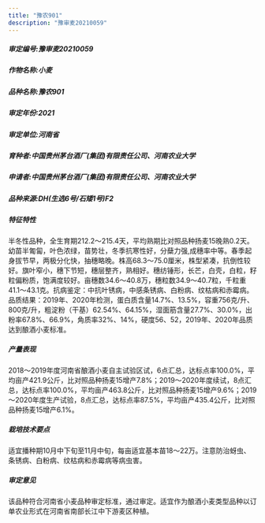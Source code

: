 ```yaml
---
title: "豫农901"
description: "豫审麦20210059"
---
```

##### 审定编号:豫审麦20210059

##### 作物名称:小麦

##### 品种名称:豫农901

##### 审定年份:2021

##### 审定单位:河南省

##### 育种者:中国贵州茅台酒厂(集团)有限责任公司、河南农业大学

##### 申请者:中国贵州茅台酒厂(集团)有限责任公司、河南农业大学

##### 品种来源:DH(生选6号/石矮1号)F2

##### 特征特性
半冬性品种，全生育期212.2～215.4天，平均熟期比对照品种扬麦15晚熟0.2天。幼苗半匍匐，叶色浓绿，苗势壮，冬季抗寒性好，分蘖力强,成穗率中等。春季起身拔节早，两极分化快，抽穗略晚。株高68.3～75.0厘米，株型紧凑，抗倒性较好。旗叶窄小，穗下节短，穗层整齐，熟相好。穗纺锤形，长芒，白壳，白粒，籽粒偏粉质，饱满度较好。亩穗数34.6～40.8万，穗粒数34.9～40.7粒，千粒重41.1～43.1克。抗病鉴定：中抗叶锈病，中感条锈病、白粉病、纹枯病和赤霉病。品质结果：2019年、2020年检测，蛋白质含量14.7%、13.5%，容重756克/升、800克/升，粗淀粉（干基）62.54%、64.15%，湿面筋含量27.7%、30.0%，出粉率67.8%、66.9%，角质率32%、14%，硬度56、52，2019年、2020年品质达到酿酒小麦标准。

##### 产量表现
2018～2019年度河南省酿酒小麦自主试验区试，6点汇总，达标点率100.0%，平均亩产421.9公斤，比对照品种扬麦15增产7.8%；2019～2020年度续试，8点汇总，达标点率100.0%，平均亩产463.8公斤，比对照品种扬麦15增产9.6%；2019～2020年度生产试验，8点汇总，达标点率87.5%，平均亩产435.4公斤，比对照品种扬麦15增产6.1%。

##### 栽培技术要点
适宜播种期10月中下旬至11月中旬，每亩适宜基本苗18～22万。注意防治蚜虫、条锈病、白粉病、纹枯病和赤霉病等病虫害。

##### 审定意见
该品种符合河南省小麦品种审定标准，通过审定。适宜作为酿酒小麦类型品种以订单农业形式在河南省南部长江中下游麦区种植。
